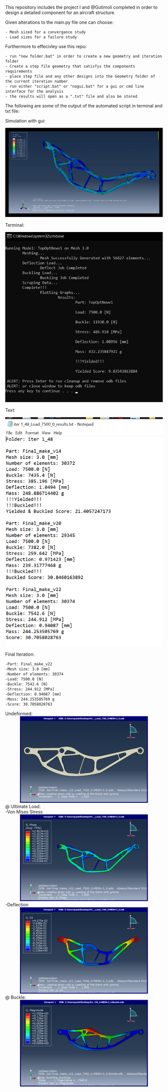 This repository includes the project I and @Gutimoli completed in order to design a detailed component for an aircraft structure.


Given alterations to the main.py file one can choose:


    - Mesh sized for a convergance study
    - Load sizes for a failure study


Furthermore to effecivley use this repo:

    - run "new folder.bat" in order to create a new geometry and iteration folder
    - Create a step file geometry that satisfys the components requirements
    - place step file and any other designs into the Geometry folder of the current iteration number
    - run either "script.bat" or "nogui.bat" for a gui or cmd line interface for the analysis
    - the results will open as a ".txt" file and also be stored

The following are some of the output of the automated script in terminal and txt file:

Simulation with gui:

![Simulation](./Images/Animation.gif)

Terminal:

![Terminal Output](./Images/TerminalOutput.png)

Text:

![Text File Output](./Images/TEXT.PNG)

Final Iteration:
    
    -Part: Final_make_v22
    -Mesh size: 3.0 [mm]
    -Number of elements: 30374
    -Load: 7500.0 [N]
    -Buckle: 7542.6 [N]
    -Stress: 244.912 [MPa]
    -Deflection: 0.94087 [mm]
    -Mass: 244.253505769 g
    -Score: 30.7058028763

Undeformed:
![Undeformed Part](./Images/Final_make_v22_visualisation_undeformed.png)
@ Ultimate Load:  
    -Von Mises Stress
![Stress Plot](./Images/Final_make_v22_Load_7500_0_visualisation_stress.png)
    -Deflection
![Deflection Plot](./Images/Final_make_v22_Load_7500_0_visualisation_deflection.png)
@ Buckle:
![Buckle Plot](./Images/Final_make_v22_Load_7500_0_visualisation_buckled.png)